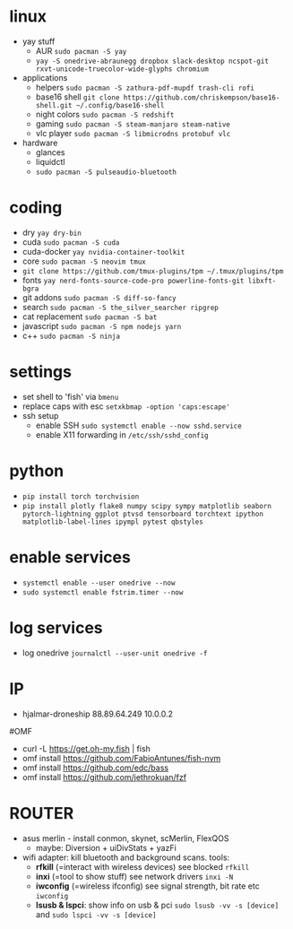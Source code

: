 # linux
* yay stuff
  * AUR `sudo pacman -S yay`
  * `yay -S onedrive-abraunegg dropbox slack-desktop ncspot-git rxvt-unicode-truecolor-wide-glyphs chromium`
* applications
  * helpers `sudo pacman -S zathura-pdf-mupdf trash-cli rofi`
  * base16 shell `git clone https://github.com/chriskempson/base16-shell.git ~/.config/base16-shell`
  * night colors `sudo pacman -S redshift`
  * gaming `sudo pacman -S steam-manjaro steam-native`
  * vlc player `sudo pacman -S libmicrodns protobuf vlc`
* hardware
  * glances
  * liquidctl
  * `sudo pacman -S pulseaudio-bluetooth`

# coding
* dry `yay dry-bin`
* cuda `sudo pacman -S cuda`
* cuda-docker `yay nvidia-container-toolkit`
* core `sudo pacman -S neovim tmux`
* `git clone https://github.com/tmux-plugins/tpm ~/.tmux/plugins/tpm`
* fonts `yay nerd-fonts-source-code-pro powerline-fonts-git libxft-bgra`
* git addons `sudo pacman -S diff-so-fancy`
* search `sudo pacman -S the_silver_searcher ripgrep`
* cat replacement `sudo pacman -S bat`
* javascript `sudo pacman -S npm nodejs yarn`
* c++ `sudo pacman -S ninja`

# settings
* set shell to 'fish' via `bmenu`
* replace caps with esc `setxkbmap -option 'caps:escape' `
* ssh setup
  * enable SSH `sudo systemctl enable --now sshd.service`
  * enable X11 forwarding in `/etc/ssh/sshd_config`

# python
* `pip install torch torchvision`
* `pip install plotly flake8 numpy scipy sympy matplotlib seaborn pytorch-lightning ggplot ptvsd tensorboard torchtext ipython matplotlib-label-lines ipympl pytest qbstyles`

# enable services
* `systemctl enable --user onedrive --now`
* `sudo systemctl enable fstrim.timer --now`

# log services
* log onedrive `journalctl --user-unit onedrive -f`

# IP
* hjalmar-droneship 88.89.64.249 10.0.0.2

#OMF
* curl -L https://get.oh-my.fish | fish
* omf install https://github.com/FabioAntunes/fish-nvm
* omf install https://github.com/edc/bass
* omf install https://github.com/jethrokuan/fzf

# ROUTER
* asus merlin - install conmon, skynet, scMerlin, FlexQOS
  + maybe: Diversion + uiDivStats + yazFi
* wifi adapter: kill bluetooth and background scans. tools:
  * **rfkill** (=interact with wireless devices) see blocked `rfkill`
  * **inxi** (=tool to show stuff) see network drivers `inxi -N`
  * **iwconfig** (=wireless ifconfig) see signal strength, bit rate etc `iwconfig`
  * **lsusb & lspci**: show info on usb & pci `sudo lsusb -vv -s [device]` and `sudo lspci -vv -s [device]`

